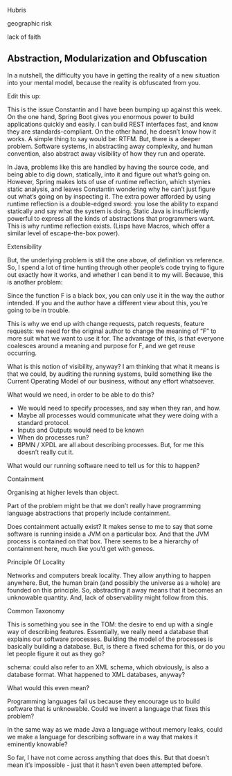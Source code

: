 


Hubris

geographic risk

lack of faith



## Abstraction, Modularization and Obfuscation


In a nutshell, the difficulty you have in getting the reality of a new situation into your mental model, because the reality is obfuscated from you.


Edit this up:

This is the issue Constantin and I have been bumping up against this week.  On the one hand, Spring Boot gives you enormous power to build applications quickly and easily.  I can build REST interfaces fast, and know they are standards-compliant.  On the other hand, he doesn’t know how it works.  A simple thing to say would be: RTFM.  But, there is a deeper problem.   Software systems, in abstracting away complexity, and human convention, also abstract away visibility of how they run and operate. 



In Java, problems like this are handled by having the source code, and being able to dig down, statically, into it and figure out what’s going on.  However, Spring makes lots of use of runtime reflection, which stymies static analysis, and leaves Constantin wondering why he can’t just figure out what’s going on by inspecting it.  The extra power afforded by using runtime reflection is a double-edged sword:  you lose the ability to expand statically and say what the system is doing.  Static Java is insufficiently powerful to express all the kinds of abstractions that programmers want.  This is why runtime reflection exists.  (Lisps have Macros, which offer a similar level of escape-the-box power).

Extensibility

But, the underlying problem is still the one above, of definition vs reference.  So, I spend a lot of time hunting through other people’s code trying to figure out exactly how it works, and whether I can bend it to my will.  Because, this is another problem:

Since the function F is a black box, you can only use it in the way the author intended.  If you and the author have a different view about this, you’re going to be in trouble.  

This is why we end up with change requests, patch requests, feature requests:  we need for the original author to change the meaning of “F” to more suit what we want to use it for.  The advantage of this, is that everyone coalesces around a meaning and purpose for F, and we get reuse occurring.  


What is this notion of visibility, anyway?   I am thinking that what it means is that we could, by auditing the running systems, build something like the Current Operating Model of our business, without any effort whatsoever. 

What would we need, in order to be able to do this?

* We would need to specify processes, and say when they ran, and how.
* Maybe all processes would communicate what they were doing with a standard protocol.
* Inputs and Outputs would need to be known
* When do processes run?
* BPMN  / XPDL are all about describing processes.  But, for me this doesn’t really cut it. 

What would our running software need to tell us for this to happen?

Containment

Organising at higher levels than object.

Part of the problem might be that we don’t really have programming language abstractions that properly include containment.  

Does containment actually exist?  It makes sense to me to say that some software is running inside a JVM on a particular box.  And that the JVM process is contained on that box.  There seems to be a hierarchy of containment here, much like you’d get with geneos.  

Principle Of Locality

Networks and computers break locality. They allow anything to happen anywhere.  But, the human brain (and possibly the universe as a whole) are founded on this principle.  So, abstracting it away means that it becomes an unknowable quantity.  And, lack of observability might follow from this.

Common Taxonomy

This is something you see in the TOM:  the desire to end up with a single way of describing features.  Essentially, we really need a database that explains our software processes.  Building the model of the processes is basically building a database.  But, is there a fixed schema for this, or do you let people figure it out as they go?

schema: could also refer to an XML schema, which obviously, is also a database format.  What happened to XML databases, anyway?

What would this even mean?

Programming languages fail us because they encourage us to build software that is unknowable.  Could we invent a language that fixes this problem?

In the same way as we made Java a language without memory leaks, could we make a language for describing software in a way that makes it eminently knowable?

So far, I have not come across anything that does this.  But that doesn’t mean it’s impossible - just that it hasn’t even been attempted before.

